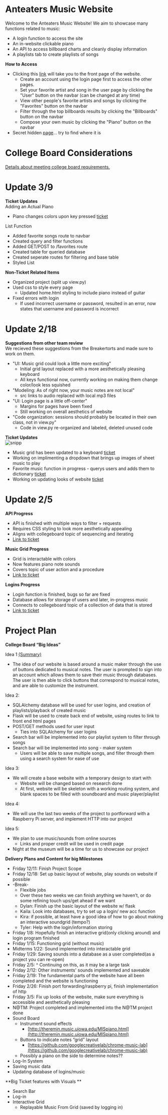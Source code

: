 # Anteaters Music Website
Welcome to the Anteaters Music Website! We aim to showcase many functions related to music:
* A login function to access the site
* An in-website clickable piano
* An API to access billboard charts and cleanly display information
* A playlists tab to create playlists of songs
 
 <b>How to Access</b><br />
 * Clicking this [link](http://104.63.252.143/) will take you to the front page of the website.
     * Create an account using the login page first to access the other pages.
     * Set your favorite artist and song in the user page by clicking the "User" button on the navbar (can be changed at any time)
     * View other people's favorite artists and songs by clicking the "Favorites" button on the navbar
     * Filter through the top billboards results by clicking the "Billboards" button on the navbar
     * Compose your own music by clicking the "Piano" button on the navbar
 * Secret hidden [page](http://104.63.252.143/references)... try to find where it is

# College Board Considerations
[Details about meeting college board requirements.](https://docs.google.com/document/d/1BHGhnfDmpjqr5_fmVO78Xak6Nz437NrzB6z_cBR10qA/edit?usp=sharing)
 
# Update 3/9
<b>Ticket Updates </b><br />
Adding an Actual Piano
* Piano changes colors upon key pressed [ticket](https://github.com/4DISEASE/anteaters-repo/projects/1#card-56562032)

List Function
* Added favorite songs route to navbar
* Created query and filter functions
* Added GET/POST to /favorites route
* Created table for queried database
* Created seperate routes for filtering and base table
* Styled List

<b>Non-Ticket Related Items </b><br />
* Organized project (split up view.py)
* Used css to style every page
    * Updated home.html styling to include piano instead of guitar
* Fixed errors with login
    * If used incorrect username or password, resulted in an error, now states that username and password is incorrect


# Update 2/18
<b>Suggestions from other team review</b><br />
We recieved these suggestions from the Breakertorts and made sure to work on them.
* "UI: Music grid could look a little more exciting" 
    * Initial grid layout replaced with a more aesthetically pleasing keyboard 
    * All keys functional now, currently working on making them change color/look less squished
* "Modeling: As of right now, your music notes are not local"
    * src links to audio replaced with local mp3 files
* "UI: Login page is a little off-center"
    * Margins for pages have been fixed
    * Still working on overall aesthetics of website
* "Code organization: sessions should probably be located in their own class, not in view.py"
    * Code in view.py re-organized and labeled, deleted unused code

<b>Ticket Updates</b><br />
![snipp](https://user-images.githubusercontent.com/70781122/108482698-abc8a100-724e-11eb-92f0-654bcfd76063.JPG)
* Music grid has been updated to a keyboard [ticket](https://github.com/4DISEASE/anteaters-repo/projects/1#card-54738436)
* Working on implimenting a dropdown that brings up images of sheet music to play
* Favorite music function in progress - querys users and adds them to dictionary [ticket](https://github.com/4DISEASE/anteaters-repo/projects/1#card-55044917)
* Working on updating looks of website [ticket](https://github.com/4DISEASE/anteaters-repo/projects/1#card-55257236)

 
# Update 2/5
 <b>API Progress</b><br />
 * API is finished with multiple ways to filter + requests
 * Requires CSS styling to look more aesthetically appealing
 * Aligns with collegeboard topic of sequencing and iterating
 * [Link to ticket](https://github.com/4DISEASE/anteaters-repo/projects/1#card-53798918)
 
 <b>Music Grid Progress</b><br />
 * Grid is interactable with colors 
 * Now features piano note sounds 
 * Covers topic of user action and a procedure
 * [Link to ticket](https://github.com/4DISEASE/anteaters-repo/projects/1#card-53767807)
 
 <b>Logins Progress</b><br />
 * Login function is finished, bugs so far are fixed
 * Database allows for storage of users and later, in-progress music
 * Connects to collegeboard topic of a collection of data that is stored
 * [Link to ticket](https://github.com/4DISEASE/anteaters-repo/projects/1#card-53523712)
 
 
# Project Plan
**College Board “Big Ideas”**

Idea 1 <span style="text-decoration:underline;">(Summary)</span>
*   The idea of our website is based around a music maker through the use of buttons dedicated to musical notes. The user is prompted to sign into an account which allows them to save their music through databases. The user is then able to click buttons that correspond to musical notes, and are able to customize the instrument. 

Idea 2: 
*   SQLAlchemy database will be used for user logins, and creation of playlists/playback of created music
*   Flask will be used to create back end of website, using routes to link to front end html pages
*   POST/GET methods used for user input
    *   Ties into SQLAlchemy for user logins
*   Search bar will be implemented into our playlist system to filter through songs
*   Search bar will be implemented into song - maker system
    *   Users will be able to save multiple songs, and filter through them using a search system for ease of use

Idea 3:
*   We will create a base website with a temporary design to start with
    *   Website will be changed based on research done
    *   At first, website will be skeleton with a working routing system, and blank spaces to be filled with soundboard and music player/playlist

Idea 4:
*   We will use the last two weeks of the project to portforward with a Raspberry Pi server, and implement HTTP into our project

Idea 5: 
*   We plan to use music/sounds from online sources
    *   Links and proper credit will be used in credit page
*   Night at the museum will be a time for us to showcase our project

**Delivery Plans and Content for big Milestones**
*   Friday 12/11: Finish Project Scope
*   Friday 12/18: Set up basic layout of website, play sounds on website if possible
*   -Break-
    *   Flexible jobs
    *   Over these two weeks we can finish anything we haven’t, or do some refining touch ups/get ahead if we want
    *   Dylan: Finish up the basic layout of the website w/ flask
    *   Kaila: Look into databases, try to set up a login/ new acc function
    *   Kira: if possible, at least have a good idea of how to go about making an interactive soundgrid (tempo?)
    *   Tyler: Help with the login/information storing
*   Friday 1/8: Hopefully finish an interactive grid(only clicking around) and login program finished
*   Friday 1/15: Functioning grid (without music)
*   Midterms 1/22: Sound implemented into interactable grid
*   Friday 1/29: Saving sounds into a database as a user completed(as a project you can re-open)
*   Friday 2/5: ^ Continuing on this, as it may be a large task
*   Friday 2/12: Other instruments' sounds implemented and saveable
*   Friday 2/19: The fundamental parts of the website have all been completed and the website is functioning
*   Friday 2/26:  Finish port forwarding/raspberry pi, finish implementation of http
*   Friday 3/5: Fix up looks of the website, make sure everything is accessible and aesthetically pleasing
*   N@TM: Project completed and implemented into the N@TM project done
*   Sound Board
    *   Instrument sound effects
        *   [http://theremin.music.uiowa.edu/MISpiano.html](http://theremin.music.uiowa.edu/MISpiano.html)
    *   Buttons to indicate notes “grid” layout
        *   [https://github.com/googlecreativelab/chrome-music-lab](https://github.com/googlecreativelab/chrome-music-lab)
    *   Possibly a piano on the side to determine notes??
*   Log-In System
*   Saving music data
*   Updating database of logins/music

**Big Ticket features with Visuals **
*   Search Bar
*   Log-in
*   Interactive Grid
    *   Replayable Music From Grid (saved by logging in)

